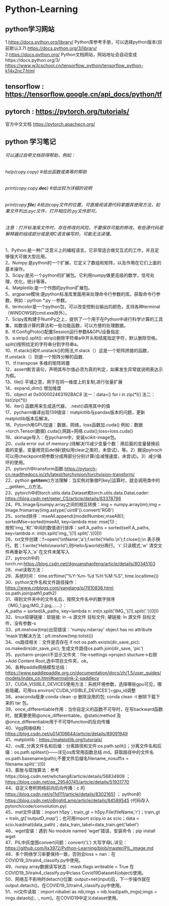 # Python-Learning
## python学习网站  
1.https://docs.python.org/library/  Python库参考手册，可以选择python版本(目前默认3.7).https://docs.python.org/3/library/  
2.https://docs.python.org/  Python文档网站，网站地址会自动变成https://docs.python.org/3/  
https://www.w3cschool.cn/tensorflow_python/tensorflow_python-k14x2nc7.html  
## tensorflow : https://tensorflow.google.cn/api_docs/python/tf
## pytorch : https://pytorch.org/tutorials/
官方中文文档 https://pytorch.apachecn.org/  

## python 学习笔记  
###### 可以通过自带文档获得帮助，例如：   
###### help(copy.copy)  #给出函数或类等的帮助   
###### print(copy.copy.__doc__)  #给出较为详细的说明   
###### print(copy.__file__)  #给出copy文件的位置，可直接阅读源代码掌握其使用方法，如果文件列出.pyc文件，打开相应的.py文件即可。  
###### 注意：打开标准库文件时，存在修改的风险，不要保存可能的修改。有些源代码是解释器的组成部分或是用C语言编写的，可能无法读懂。
1、Python:是一种广泛意义上的编程语言。它非常适合做交互式的工作，并且足够强大可做大型应用。  
2、Numpy:是python的一个扩展，它定义了数组和矩阵，以及作用在它们上面的基本操作。  
3、Scipy:是另一个python的扩展包。它利用numpy做更高级的数学，信号处理，优化，统计等等。  
4、Matplotlib:是一个作图的python扩展包。  
5、argparse模块:是python标准库里面用来处理命令行参数的库。获取命令行参数。例如：python *.py --参数。  
6、termcolor是一个python包，可以改变控制台输出的颜色，支持各种terminal（WINDOWS的cmd.exe除外）。  
7、Scipy库构建于NumPy之上，提供了一个用于在Python中进行科学计算的工具集，如数值计算的算法和一些功能函数，可以方便的处理数据。  
8、tf.ConfigProto()配置Session运行参数&&GPU设备指定.  
9、a.strip().split(): strip()删除字符串a中开头和结尾指定字符，默认删除空格。split()按照给定的字符串分割字符串a。  
10、tf.stack()和tf.unstack()的用法,tf.stack（）这是一个矩阵拼接的函数，tf.unstack（）则是一个矩阵分解的函数.  
11、tf.transpose 多维的矩阵转置  
12、assert断言语句，声明其布尔值必须为真的判定，如果发生异常就说明表达示为假。  
13、tile() 平铺之意，用于在同一维度上的复制,进行张量扩展  
14、expand_dim() 增加维度  
15、object at 0x000002463192BAC8  法一：data=[i for i in zip(*I)]   法二：list(zip(*I))  
16、iter() 函数用来生成迭代器， .next()调用其中的值    
17、pycharm编译出现139错误：matplotlib与pandas版本的问题，更新matplotlib版本后解决。    
18、Pytorch用GPU加速：数据，网络，loss函数加.cuda() 例如：数据=torch.Tensor(数据).cuda();网路=网络.cuda();loss=loss.cuda()  
19、skimage导入：在pycharm中，安装scikit-image包。  
20、cuda error out of memory:(待解决)1)减少变量个数：用后面的变量替换前面的变量，变量用完后del掉(貌似用clear之类的，未尝试)，等。2）据说pytroch可以用checkpoint把参数分成两部分分别计算(会减慢速度，未尝试)。3）减少循环的使用。  
21、pytorch中transform函数:https://pytorch-cn.readthedocs.io/zh/latest/torchvision/torchvision-transform/  
22、python __getitem__()方法理解：当实例对象做P[key]运算时，就会调用类中的__getitem__()方法。   
23、pytorch中的torch.utils.data.Dataset和torch.utils.data.DataLoader: https://blog.csdn.net/geter_CS/article/details/83378786  
24、PIL.Image与numpy.array之间的相互转换：img = numpy.array(im);img = Image.fromarray(img.astype('uint8')).convert('RGB')    
25、sorted排序：mseAll.append((modelNumber,mseAB));  sortedMse=sorted(mseAll, key=lambda mse: mse[1])  ;  
按照'img_'和'.'中间的数值进行排序：self.A_paths = sorted(self.A_paths, key=lambda n: int(n.split('img_')[1].split('.')[0]))   
26、txt文件创建：f=open('txtName','a');f.write('Hello.\n');f.close();\n 表示换行。若：f.write('Hello\nworld'),则Hello与world分两行。'r' 只读模式,'w' 清空文件再重新写入,'a' 在文件末尾写入           
27、pytroch中的torch.nn:https://blog.csdn.net/dgyuanshaofeng/article/details/80345103  
28、mat读取方法：  
29、系统时间： time.strftime("%Y-%m-%d %H:%M:%S", time.localtime())   
30、python文件名和文件路径操作：https://www.cnblogs.com/yanglang/p/7610838.html; os.path.join(path1,path2)  
31、得到文件夹中的文件名后，按照文件名中的数字排序（IMG_1.jpg;IMG_2.jpg;……）：  
A_paths = sorted(A_paths, key=lambda n: int(n.split('IMG_')[1].split('.')[0]))    
32、linux软硬链接：软链接: ln –s 源文件 目标文件; 硬链接: ln 源文件 目标文件，没有参数-s  
33、plt.imshow(tmp)出现错误：'numpy.ndarray' object has no attribute 'mask'的解决方法：plt.imshow(tmp.tolist())  
34、os路径相关：文件是否存在 if not os.path.exists(dir_save_pic): os.makedirs(dir_save_pic); 生成文件路径os.path.join(dir_save, 'pic')   
35、pycharm-project不显示文件夹：file->settings->project stucture->右侧+Add Content Root,选中项目文件夹，ok。  
36、各种paddle网络模型总结：https://www.paddlepaddle.org.cn/documentation/docs/zh/1.5/user_guides/models/index_cn.html#permalink-2-paddlecv  
37、CUDA_VISIBLE_DEVICES使用方法：系统环境参数，选择哪些gpu可见，哪些隐藏。可用os.environ['CUDA_VISIBLE_DEVICES']=gpu_id调整  
38、anaconda瘦身:conda clean -p 删除没用的包; conda clean -t 删除下载下来的 tar 包。   
39、once_differentiable作用：当你自定义的函数不可导时，在写backward函数时，就需要使用@once_differentiable。@staticmethod 及@once_differentiable用于不可导function的反向传播    
40、Vgg网络结构：https://blog.csdn.net/u014106644/article/details/89091949    
41、matplotlib：https://matplotlib.org/tutorials/  
42、os库_分离文件名和后缀：分离路径和文件:os.path.split()；分离文件名和后缀：os.path.splitext()——详见os库常用函数总结.md。获取路径中的文件名os.path.basename(path);不要文件后缀名filename_nosuffix = filename.split('.')[0]  
43、膨胀与腐蚀算法：参考https://blog.csdn.net/whchang8/article/details/56834608 ； https://blog.csdn.net/qq_29540745/article/details/51931770    
44、自定义卷积网络前向后向传播：c 的 https://blog.csdn.net/g11d111/article/details/83021651 ； python的 https://blog.csdn.net/oBrightLamp/article/details/84589545 (代码存入pytorch/code/convolution.py)  
45、mat文件读取：import h5py；train_gt = h5py.File(fileName,'r')；train_gt = train_gt['outputD_map']；也可用import scipy.io as scio；data = scio.loadmat(data_path)；data_train_label=data_train.get('label')  
46、wget安装：遇到 No module named 'wget'错误，安装命令：pip install wget  
47、PIL中灰度图convert问题：convert('L') 大写字母L.详见： https://github.com/lix3972/Python-Learning/blob/master/PIL_image.md   
48、多个网络学习率要保持一致，否则会loss = nan：在COVID19_3/train4_classify.py中使用。   
49、nunpy array数据读写状态：mask.flags.writeable = True 在COVID19_3/train4_classify.py中class Covid19Dataset4(object)使用。  
50、网络互不影响时detach()位置: output=net(input)后，下一步操作就在output.detach()。在COVID19_3/train4_classify.py中使用。   
51、nii文件读取：import nibabel as nib;imgs = nib.load(path_imgs);imgs = imgs.dataobj[:, :, num]。在COVID19中定义dataset使用。   

